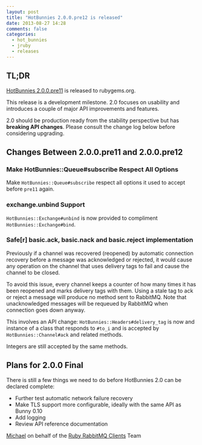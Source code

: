 ```yaml
---
layout: post
title: "HotBunnies 2.0.0.pre12 is released"
date: 2013-08-27 14:28
comments: false
categories:
  - hot_bunnies
  - jruby
  - releases
---
```


## TL;DR

[HotBunnies
2.0.0.pre11](https://rubygems.org/gems/hot_bunnies/versions/2.0.0.pre11)
is released to rubygems.org.

This release is a development milestone. 2.0 focuses on usability and introduces a couple of
major API improvements and features.

2.0 should be production ready from the stability perspective but has **breaking API changes**.
Please consult the change log below before considering upgrading.


## Changes Between 2.0.0.pre11 and 2.0.0.pre12

### Make HotBunnies::Queue#subscribe Respect All Options

Make `HotBunnies::Queue#subscribe` respect all options it used to accept
before `pre11` again.

### exchange.unbind Support

`HotBunnies::Exchange#unbind` is now provided to compliment
`HotBunnies::Exchange#bind`.

### Safe[r] basic.ack, basic.nack and basic.reject implementation

Previously if a channel was recovered (reopened) by automatic connection
recovery before a message was acknowledged or rejected, it would cause
any operation on the channel that uses delivery tags to fail and
cause the channel to be closed.

To avoid this issue, every channel keeps a counter of how many times
it has been reopened and marks delivery tags with them. Using a stale
tag to ack or reject a message will produce no method sent to RabbitMQ.
Note that unacknowledged messages will be requeued by RabbitMQ when connection
goes down anyway.

This involves an API change: `HotBunnies::Headers#delivery_tag` is now
and instance of a class that responds to `#to_i` and is accepted
by `HotBunnies::Channel#ack` and related methods.

Integers are still accepted by the same methods.



## Plans for 2.0.0 Final

There is still a few things we need to do before HotBunnies 2.0 can be declared complete:

 * Further test automatic network failure recovery
 * Make TLS support more configurable, ideally with the same API as Bunny 0.10
 * Add logging
 * Review API reference documentation


[Michael](http://twitter.com/michaelklishin) on behalf of the [Ruby RabbitMQ Clients](http://github.com/ruby-amqp) Team
